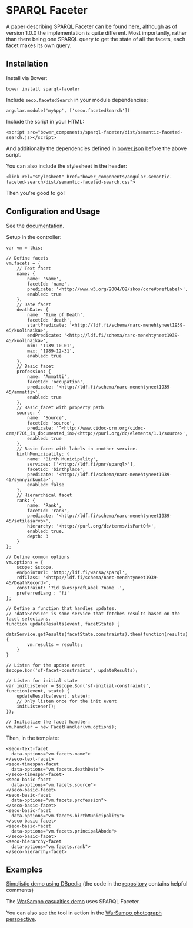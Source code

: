 # SPARQL Faceter

A paper describing SPARQL Faceter can be found [here](http://seco.cs.aalto.fi/publications/2016/koho-et-al-sparql-faceter.pdf),
although as of version 1.0.0 the implementation is quite different.
Most importantly, rather than there being one SPARQL query to get the state of all the facets,
each facet makes its own query.

## Installation

Install via Bower:

`bower install sparql-faceter`

Include `seco.facetedSearch` in your module dependencies:

```
angular.module('myApp', ['seco.facetedSearch'])
```

Include the script in your HTML:

```
<script src="bower_components/sparql-faceter/dist/semantic-faceted-search.js></script>
```

And additionally the dependencies defined in [bower.json](bower.json) before the above script.

You can also include the stylesheet in the header:

```
<link rel="stylesheet" href="bower_components/angular-semantic-faceted-search/dist/semantic-faceted-search.css">
```

Then you're good to go!

## Configuration and Usage

See the [documentation](http://semanticcomputing.github.io/angular-semantic-faceted-search/#).

Setup in the controller:

```
var vm = this;

// Define facets
vm.facets = {
    // Text facet
    name: {
        name: 'Name',
        facetId: 'name',
        predicate: '<http://www.w3.org/2004/02/skos/core#prefLabel>',
        enabled: true
    },
    // Date facet
    deathDate: {
        name: 'Time of Death',
        facetId: 'death',
        startPredicate: '<http://ldf.fi/schema/narc-menehtyneet1939-45/kuolinaika>',
        endPredicate: '<http://ldf.fi/schema/narc-menehtyneet1939-45/kuolinaika>',
        min: '1939-10-01',
        max: '1989-12-31',
        enabled: true
    },
    // Basic facet
    profession: {
        name: 'Ammatti',
        facetId: 'occupation',
        predicate: '<http://ldf.fi/schema/narc-menehtyneet1939-45/ammatti>',
        enabled: true
    },
    // Basic facet with property path
    source: {
        name: 'Source',
        facetId: 'source',
        predicate: '^<http://www.cidoc-crm.org/cidoc-crm/P70i_is_documented_in>/<http://purl.org/dc/elements/1.1/source>',
        enabled: true
    },
    // Basic facet with labels in another service.
    birthMunicipality: {
        name: 'Birth Municipality',
        services: ['<http://ldf.fi/pnr/sparql>'],
        facetId: 'birthplace',
        predicate: '<http://ldf.fi/schema/narc-menehtyneet1939-45/synnyinkunta>',
        enabled: false
    },
    // Hierarchical facet
    rank: {
        name: 'Rank',
        facetId: 'rank',
        predicate: '<http://ldf.fi/schema/narc-menehtyneet1939-45/sotilasarvo>',
        hierarchy: '<http://purl.org/dc/terms/isPartOf>',
        enabled: true,
        depth: 3
    }
};

// Define common options
vm.options = {
    scope: $scope,
    endpointUrl: 'http://ldf.fi/warsa/sparql',
    rdfClass: '<http://ldf.fi/schema/narc-menehtyneet1939-45/DeathRecord>',
    constraint: '?id skos:prefLabel ?name .',
    preferredLang : 'fi'
};

// Define a function that handles updates.
// 'dataService' is some service that fetches results based on the facet selections.
function updateResults(event, facetState) {
    dataService.getResults(facetState.constraints).then(function(results) {
        vm.results = results;
    }
}

// Listen for the update event
$scope.$on('sf-facet-constraints', updateResults);

// Listen for initial state
var initListener = $scope.$on('sf-initial-constraints', function(event, state) {
    updateResults(event, state);
    // Only listen once for the init event
    initListener();
});

// Initialize the facet handler:
vm.handler = new FacetHandler(vm.options);
```

Then, in the template:

```
<seco-text-facet
  data-options="vm.facets.name">
</seco-text-facet>
<seco-timespan-facet
  data-options="vm.facets.deathDate">
</seco-timespan-facet>
<seco-basic-facet
  data-options="vm.facets.source">
</seco-basic-facet>
<seco-basic-facet
  data-options="vm.facets.profession">
</seco-basic-facet>
<seco-basic-facet
  data-options="vm.facets.birthMunicipality">
</seco-basic-facet>
<seco-basic-facet
  data-options="vm.facets.principalAbode">
</seco-basic-facet>
<seco-hierarchy-facet
  data-options="vm.facets.rank">
</seco-hierarchy-facet>
```

## Examples
[Simplistic demo using DBpedia](http://semanticcomputing.github.io/sparql-faceter-dbpedia-demo/#)
(the code in the [repository](https://github.com/SemanticComputing/sparql-faceter-dbpedia-demo) contains helpful comments)

The [WarSampo casualties demo](https://github.com/SemanticComputing/casualties-demo) uses SPARQL Faceter.

You can also see the tool in action in the [WarSampo photograph perspective](http://www.sotasampo.fi/en/photographs).
